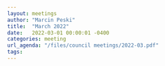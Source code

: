 ```yaml
---
layout: meetings
author: "Marcin Peski"
title:  "March 2022"
date:   2022-03-01 00:00:01 -0400
categories: meeting
url_agenda: "/files/council meetings/2022-03.pdf"
tags: 
---
```

